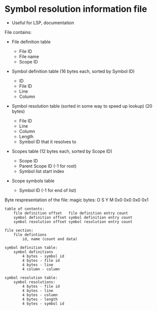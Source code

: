 Symbol resolution information file
==================================

- Useful for LSP, documentation


File contains:
- File definition table
    - File ID
    - File name
    * Scope ID

- Symbol definition table (16 bytes each, sorted by Symbol ID)
    - ID
    - File ID
    - Line
    - Column

- Symbol resolution table (sorted in some way to speed up lookup) (20 bytes)
    - File ID
    - Line
    - Column
    - Length
    - Symbol ID that it resolves to

* Scopes table (12 bytes each, sorted by Scope ID)
    * Scope ID
    * Parent Scope ID (-1 for root)
    * Symbol list start index

* Scope symbols table
    * Symbol ID (-1 for end of list)

Byte respresentation of the file:
    magic bytes:
        O S Y M 0x0 0x0 0x0 0x1

    table of contents:
        file definition offset   file definition entry count
        symbol definition offset symbol definition entry count
        symbol resolution offset symbol resolution entry count

    file section:
        file defintions
            id, name (count and data)
    
    symbol definition table:
        symbol definitions
            4 bytes - symbol id
            4 bytes - file id
            4 bytes - line
            4 column - column

    symbol resolution table:
        symbol resolutions:
            4 bytes - file id
            4 bytes - line
            4 bytes - column
            4 bytes - length
            4 bytes - symbol id

